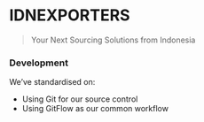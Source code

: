 # IDNEXPORTERS

> Your Next Sourcing Solutions from Indonesia

### Development

We’ve standardised on:
- Using Git for our source control
- Using GitFlow as our common workflow